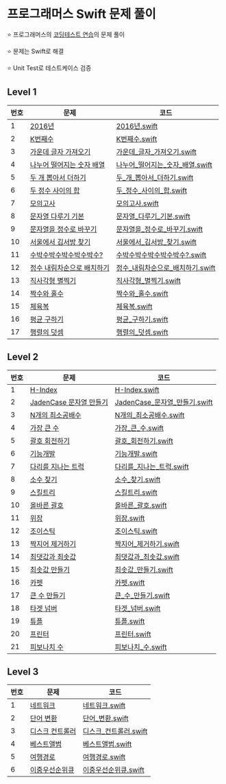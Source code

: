 # 프로그래머스 Swift 문제 풀이

⭐️ 프로그래머스의 [코딩테스트 연습](https://programmers.co.kr/learn/challenges)의 문제 풀이

⭐️ 문제는 Swift로 해결

⭐️ Unit Test로 테스트케이스 검증


## Level 1
| 번호 | 문제 | 코드 |
| --- | --- | --- |
| 1 | [2016년](https://programmers.co.kr/learn/courses/30/lessons/12901) | [2016년.swift](Programmers_Swift/Programmers_Swift/Level1/2016년.swift) |
| 2 | [K번째수](https://programmers.co.kr/learn/courses/30/lessons/42748) | [K번째수.swift](Programmers_Swift/Programmers_Swift/Level1/K번째수.swift) |
| 3 | [가운데 글자 가져오기](https://programmers.co.kr/learn/courses/30/lessons/12903) | [가운데_글자_가져오기.swift](Programmers_Swift/Programmers_Swift/Level1/가운데_글자_가져오기.swift) |
| 4 | [나누어 떨어지는 숫자 배열](https://programmers.co.kr/learn/courses/30/lessons/12910) | [나누어_떨어지는_숫자_배열.swift](Programmers_Swift/Programmers_Swift/Level1/나누어_떨어지는_숫자_배열.swift) |
| 5 | [두 개 뽑아서 더하기](https://programmers.co.kr/learn/courses/30/lessons/68644) | [두_개_뽑아서_더하기.swift](Programmers_Swift/Programmers_Swift/Level1/두_개_뽑아서_더하기.swift) |
| 6 | [두 정수 사이의 합](https://programmers.co.kr/learn/courses/30/lessons/12912) | [두_정수_사이의_합.swift](Programmers_Swift/Programmers_Swift/Level1/두_정수_사이의_합.swift) |
| 7 | [모의고사](https://programmers.co.kr/learn/courses/30/lessons/42840) | [모의고사.swift](Programmers_Swift/Programmers_Swift/Level1/모의고사.swift) |
| 8 | [문자열 다루기 기본](https://programmers.co.kr/learn/courses/30/lessons/12918) | [문자열_다루기_기본.swift](Programmers_Swift/Programmers_Swift/Level1/문자열_다루기_기본.swift) |
| 9 | [문자열을 정수로 바꾸기](https://programmers.co.kr/learn/courses/30/lessons/12925) | [문자열을_정수로_바꾸기.swift](Programmers_Swift/Programmers_Swift/Level1/문자열을_정수로_바꾸기.swift) |
| 10 | [서울에서 김서방 찾기](https://programmers.co.kr/learn/courses/30/lessons/12919) | [서울에서_김서방_찾기.swift](Programmers_Swift/Programmers_Swift/Level1/서울에서_김서방_찾기.swift) |
| 11 | [수박수박수박수박수박수?](https://programmers.co.kr/learn/courses/30/lessons/12922) | [수박수박수박수박수박수?.swift](Programmers_Swift/Programmers_Swift/Level1/수박수박수박수박수박수?.swift) |
| 12 | [정수 내림차순으로 배치하기](https://programmers.co.kr/learn/courses/30/lessons/12933) | [정수_내림차순으로_배치하기.swift](Programmers_Swift/Programmers_Swift/Level1/정수_내림차순으로_배치하기.swift) |
| 13 | [직사각형 별찍기](https://programmers.co.kr/learn/courses/30/lessons/12969) | [직사각형_별찍기.swift](Programmers_Swift/Programmers_Swift/Level1/직사각형_별찍기.swift) |
| 14 | [짝수와 홀수](https://programmers.co.kr/learn/courses/30/lessons/12937) | [짝수와_홀수.swift](Programmers_Swift/Programmers_Swift/Level1/짝수와_홀수.swift) |
| 15 | [체육복](https://programmers.co.kr/learn/courses/30/lessons/42862) | [체육복.swift](Programmers_Swift/Programmers_Swift/Level1/체육복.swift) |
| 16 | [평균 구하기](https://programmers.co.kr/learn/courses/30/lessons/12944) | [평균_구하기.swift](Programmers_Swift/Programmers_Swift/Level1/평균_구하기.swift) |
| 17 | [행렬의 덧셈](https://programmers.co.kr/learn/courses/30/lessons/12950) | [행렬의_덧셈.swift](Programmers_Swift/Programmers_Swift/Level1/행렬의_덧셈.swift) |

## Level 2
| 번호 | 문제 | 코드 |
| --- | --- | --- |
| 1 | [H-Index](https://programmers.co.kr/learn/courses/30/lessons/42747) | [H-Index.swift](Programmers_Swift/Programmers_Swift/Level2/H-Index.swift) |
| 2 | [JadenCase 문자열 만들기](https://programmers.co.kr/learn/courses/30/lessons/12951) | [JadenCase_문자열_만들기.swift](Programmers_Swift/Programmers_Swift/Level2/JadenCase_문자열_만들기.swift) |
| 3 | [N개의 최소공배수](https://programmers.co.kr/learn/courses/30/lessons/12953) | [N개의_최소공배수.swift](Programmers_Swift/Programmers_Swift/Level2/N개의_최소공배수.swift) |
| 4 | [가장 큰 수](https://programmers.co.kr/learn/courses/30/lessons/42746) | [가장_큰_수.swift](Programmers_Swift/Programmers_Swift/Level2/가장_큰_수.swift) |
| 5 | [괄호 회전하기](https://programmers.co.kr/learn/courses/30/lessons/76502) | [괄호_회전하기.swift](Programmers_Swift/Programmers_Swift/Level2/괄호_회전하기.swift) |
| 6 | [기능개발](https://programmers.co.kr/learn/courses/30/lessons/42586) | [기능개발.swift](Programmers_Swift/Programmers_Swift/Level2/기능개발.swift) |
| 7 | [다리를 지나는 트럭](https://programmers.co.kr/learn/courses/30/lessons/42583) | [다리를_지나는_트럭.swift](Programmers_Swift/Programmers_Swift/Level2/다리를_지나는_트럭.swift) |
| 8 | [소수 찾기](https://programmers.co.kr/learn/courses/30/lessons/42839) | [소수_찾기.swift](Programmers_Swift/Programmers_Swift/Level2/소수_찾기.swift) |
| 9 | [스킬트리](https://programmers.co.kr/learn/courses/30/lessons/49993) | [스킬트리.swift](Programmers_Swift/Programmers_Swift/Level2/스킬트리.swift) |
| 10 | [올바른 괄호](https://programmers.co.kr/learn/courses/30/lessons/12909) | [올바른_괄호.swift](Programmers_Swift/Programmers_Swift/Level2/올바른_괄호.swift) |
| 11 | [위장](https://programmers.co.kr/learn/courses/30/lessons/42578) | [위장.swift](Programmers_Swift/Programmers_Swift/Level2/위장.swift) |
| 12 | [조이스틱](https://programmers.co.kr/learn/courses/30/lessons/42860) | [조이스틱.swift](Programmers_Swift/Programmers_Swift/Level2/조이스틱.swift) |
| 13 | [짝지어 제거하기](https://programmers.co.kr/learn/courses/30/lessons/12973) | [짝지어_제거하기.swift](Programmers_Swift/Programmers/Level2/짝지어_제거하기.swift) |
| 14 | [최댓값과 최솟값](https://programmers.co.kr/learn/courses/30/lessons/12939) | [최댓값과_최솟값.swift](Programmers_Swift/Programmers_Swift/Level2/최댓값과_최솟값.swift) |
| 15 | [최솟값 만들기](https://programmers.co.kr/learn/courses/30/lessons/12941) | [최솟값_만들기.swift](Programmers_Swift/Programmers_Swift/Level2/최솟값_만들기.swift) |
| 16 | [카펫](https://programmers.co.kr/learn/courses/30/lessons/42842) | [카펫.swift](Programmers_Swift/Programmers_Swift/Level2/카펫.swift) |
| 17 | [큰 수 만들기](https://programmers.co.kr/learn/courses/30/lessons/42883) | [큰_수_만들기.swift](Programmers_Swift/Programmers_Swift/Level2/큰_수_만들기.swift) |
| 18 | [타겟 넘버](https://programmers.co.kr/learn/courses/30/lessons/43165) | [타겟_넘버.swift](Programmers_Swift/Programmers_Swift/Level2/타겟_넘버.swift) |
| 19 | [튜플](https://programmers.co.kr/learn/courses/30/lessons/64065) | [튜플.swift](Programmers_Swift/Programmers_Swift/Level2/튜플.swift) |
| 20 | [프린터](https://programmers.co.kr/learn/courses/30/lessons/42587) | [프린터.swift](Programmers_Swift/Programmers_Swift/Level2/프린터.swift) |
| 21 | [피보나치 수](https://programmers.co.kr/learn/courses/30/lessons/12945) | [피보나치_수.swift](Programmers_Swift/Programmers_Swift/Level2/피보나치_수.swift) |

## Level 3
| 번호 | 문제 | 코드 |
| --- | --- | --- |
| 1 | [네트워크](https://programmers.co.kr/learn/courses/30/lessons/43162) | [네트워크.swift](Programmers_Swift/Programmers_Swift/Level3/네트워크.swift) |
| 2 | [단어 변환](https://programmers.co.kr/learn/courses/30/lessons/43163) | [단어_변환.swift](Programmers_Swift/Programmers_Swift/Level3/단어_변환.swift) |
| 3 | [디스크 컨트롤러](https://programmers.co.kr/learn/courses/30/lessons/42627) | [디스크_컨트롤러.swift](Programmers_Swift/Programmers_Swift/Level3/디스크_컨트롤러.swift) |
| 4 | [베스트앨범](https://programmers.co.kr/learn/courses/30/lessons/42579) | [베스트앨범.swift](Programmers_Swift/Programmers_Swift/Level3/베스트앨범.swift) |
| 5 | [여행경로](https://programmers.co.kr/learn/courses/30/lessons/43164) | [여행경로.swift](Programmers_Swift/Programmers_Swift/Level3/여행경로.swift) |
| 6 | [이중우선순위큐](https://programmers.co.kr/learn/courses/30/lessons/42628) | [이중우선순위큐.swift](Programmers_Swift/Programmers_Swift/Level3/이중우선순위큐.swift) |
